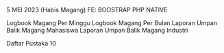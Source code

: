 5 MEI 2023 (Habis Magang)
FE: BOOSTRAP
PHP NATIVE


Logbook Magang Per Minggu
Logbook Magang Per Bulan
Laporan Umpan Balik Magang Mahasiswa
Laporan Umpan Balik Magang Industri

Daftar Pustaka 10
